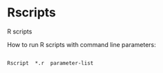 Rscripts
========

R scripts

How to run R scripts with command line parameters: <br>
<pre>
<code>
Rscript  *.r  parameter-list
</code>
</pre>
